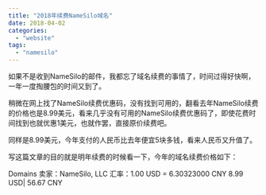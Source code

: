 ```yaml
---
title: "2018年续费NameSilo域名"
date: 2018-04-02
categories: 
  - "website"
tags: 
  - "namesilo"
---
```


如果不是收到NameSilo的邮件，我都忘了域名续费的事情了，时间过得好快啊，一年一度掏腰包的时间又到了。

稍微在网上找了NameSilo续费优惠码，没有找到可用的，翻看去年NameSilo续费的价格也是8.99美元，看来几乎没有可用的NameSilo续费优惠码了，即使花费时间找到也就优惠1美元，也就作罢，直接原价续费吧。

同样是8.99美元，今年支付的人民币比去年便宜5块多钱，看来人民币又升值了。

写这篇文章的目的就是明年续费的时候看一下，今年的域名续费价格如下：

Domains 卖家：NameSilo, LLC 汇率：1.00 USD = 6.30323000 CNY 8.99 USD| 56.67 CNY
